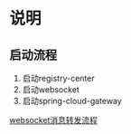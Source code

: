 # 说明  
## 启动流程 
1. 启动registry-center
2. 启动websocket
3. 启动spring-cloud-gateway 

[websocket消息转发流程](https://www.processon.com/view/link/5dd1f56ae4b071befcce347c)
